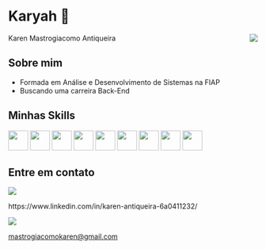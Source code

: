 # Karyah 🌙

<a href="https://github.com/Karyah">
     <img align='right' src="https://github-readme-stats.vercel.app/api/top-langs/?username=Karyah&theme=transparent&hide_langs_below=1" />
</a>

Karen Mastrogiacomo Antiqueira
 
## Sobre mim

-  Formada em Análise e Desenvolvimento de Sistemas na FIAP
-  Buscando uma carreira Back-End

## Minhas Skills
<p>
  <img width='40px' src="https://cdn.jsdelivr.net/gh/devicons/devicon/icons/java/java-original-wordmark.svg" />
  <img width='40px' src="https://cdn.jsdelivr.net/gh/devicons/devicon/icons/python/python-original.svg" />
  <img width='40px' src="https://cdn.jsdelivr.net/gh/devicons/devicon/icons/mysql/mysql-original.svg" />
  <img width='40px' src="https://cdn.jsdelivr.net/gh/devicons/devicon/icons/react/react-original.svg" />
  <img width='40px' src="https://cdn.jsdelivr.net/gh/devicons/devicon/icons/javascript/javascript-plain.svg" />
  <img width='40px' src="https://cdn.jsdelivr.net/gh/devicons/devicon/icons/css3/css3-plain.svg" />  
  <img width='40px'  src="https://cdn.jsdelivr.net/gh/devicons/devicon/icons/html5/html5-plain.svg" />
   <img width='40px' src="https://cdn.jsdelivr.net/gh/devicons/devicon/icons/spring/spring-original.svg" />
  <img width='40px' src="https://cdn.jsdelivr.net/gh/devicons/devicon/icons/figma/figma-original.svg" />

<!--   <img width='40px' width='40px' src="https://cdn.jsdelivr.net/gh/devicons/devicon/icons/git/git-original.svg" /> -->
</p>

   
## Entre em contato

<p>
<a href="[https://www.linkedin.com/in/karen-antiqueira-6a0411232/
](https://www.linkedin.com/in/karen-antiqueira-6a0411232/)" alt="Linkedin">
    <img src="https://img.shields.io/badge/-Linkedin-0e76a8?style=flat-square&logo=Linkedin&logoColor=white&link=https://www.linkedin.com/in/karen-antiqueira-6a0411232/"/></a>
     <p>https://www.linkedin.com/in/karen-antiqueira-6a0411232/</p>
    
<a href="https://mail.google.com/mail/u/0/#inbox?compose=new" alt="Gmail">
  <img src="https://img.shields.io/badge/-Gmail-FF0000?style=flat-square&labelColor=FF0000&logo=gmail&logoColor=white&link=https://mail.google.com/mail/u/0/#inbox?compose=new" />
     <p> mastrogiacomokaren@gmail.com</p>
</a>
</p>

